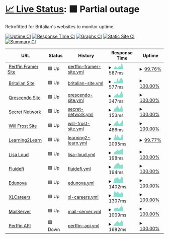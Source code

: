 # [📈 Live Status](https://frostist.github.io/WebsiteWatcher/): <!--live status--> **🟧 Partial outage**

Retrofitted for Britalian's websites to monitor uptime.

[![Uptime CI](https://github.com/Frostist/britalianuptime/workflows/Uptime%20CI/badge.svg)](https://github.com/Frostist/britalianuptime/actions?query=workflow%3A%22Uptime+CI%22)
[![Response Time CI](https://github.com/Frostist/britalianuptime/workflows/Response%20Time%20CI/badge.svg)](https://github.com/Frostist/britalianuptime/actions?query=workflow%3A%22Response+Time+CI%22)
[![Graphs CI](https://github.com/Frostist/britalianuptime/workflows/Graphs%20CI/badge.svg)](https://github.com/Frostist/britalianuptime/actions?query=workflow%3A%22Graphs+CI%22)
[![Static Site CI](https://github.com/Frostist/britalianuptime/workflows/Static%20Site%20CI/badge.svg)](https://github.com/Frostist/britalianuptime/actions?query=workflow%3A%22Static+Site+CI%22)
[![Summary CI](https://github.com/Frostist/britalianuptime/workflows/Summary%20CI/badge.svg)](https://github.com/Frostist/britalianuptime/actions?query=workflow%3A%22Summary+CI%22)

<!--start: status pages-->
<!-- This summary is generated by Upptime (https://github.com/upptime/upptime) -->
<!-- Do not edit this manually, your changes will be overwritten -->
<!-- prettier-ignore -->
| URL | Status | History | Response Time | Uptime |
| --- | ------ | ------- | ------------- | ------ |
| <img alt="" src="https://icons.duckduckgo.com/ip3/www.perffingroup.com.ico" height="13"> [Perffin Framer Site](https://www.perffingroup.com) | 🟩 Up | [perffin-framer-site.yml](https://github.com/Frostist/WebsiteWatcher/commits/HEAD/history/perffin-framer-site.yml) | <details><summary><img alt="Response time graph" src="./graphs/perffin-framer-site/response-time-week.png" height="20"> 587ms</summary><br><a href="https://Frostist.github.io/WebsiteWatcher/history/perffin-framer-site"><img alt="Response time 674" src="https://img.shields.io/endpoint?url=https%3A%2F%2Fraw.githubusercontent.com%2FFrostist%2FWebsiteWatcher%2FHEAD%2Fapi%2Fperffin-framer-site%2Fresponse-time.json"></a><br><a href="https://Frostist.github.io/WebsiteWatcher/history/perffin-framer-site"><img alt="24-hour response time 524" src="https://img.shields.io/endpoint?url=https%3A%2F%2Fraw.githubusercontent.com%2FFrostist%2FWebsiteWatcher%2FHEAD%2Fapi%2Fperffin-framer-site%2Fresponse-time-day.json"></a><br><a href="https://Frostist.github.io/WebsiteWatcher/history/perffin-framer-site"><img alt="7-day response time 587" src="https://img.shields.io/endpoint?url=https%3A%2F%2Fraw.githubusercontent.com%2FFrostist%2FWebsiteWatcher%2FHEAD%2Fapi%2Fperffin-framer-site%2Fresponse-time-week.json"></a><br><a href="https://Frostist.github.io/WebsiteWatcher/history/perffin-framer-site"><img alt="30-day response time 676" src="https://img.shields.io/endpoint?url=https%3A%2F%2Fraw.githubusercontent.com%2FFrostist%2FWebsiteWatcher%2FHEAD%2Fapi%2Fperffin-framer-site%2Fresponse-time-month.json"></a><br><a href="https://Frostist.github.io/WebsiteWatcher/history/perffin-framer-site"><img alt="1-year response time 674" src="https://img.shields.io/endpoint?url=https%3A%2F%2Fraw.githubusercontent.com%2FFrostist%2FWebsiteWatcher%2FHEAD%2Fapi%2Fperffin-framer-site%2Fresponse-time-year.json"></a></details> | <details><summary><a href="https://Frostist.github.io/WebsiteWatcher/history/perffin-framer-site">99.76%</a></summary><a href="https://Frostist.github.io/WebsiteWatcher/history/perffin-framer-site"><img alt="All-time uptime 99.93%" src="https://img.shields.io/endpoint?url=https%3A%2F%2Fraw.githubusercontent.com%2FFrostist%2FWebsiteWatcher%2FHEAD%2Fapi%2Fperffin-framer-site%2Fuptime.json"></a><br><a href="https://Frostist.github.io/WebsiteWatcher/history/perffin-framer-site"><img alt="24-hour uptime 100.00%" src="https://img.shields.io/endpoint?url=https%3A%2F%2Fraw.githubusercontent.com%2FFrostist%2FWebsiteWatcher%2FHEAD%2Fapi%2Fperffin-framer-site%2Fuptime-day.json"></a><br><a href="https://Frostist.github.io/WebsiteWatcher/history/perffin-framer-site"><img alt="7-day uptime 99.76%" src="https://img.shields.io/endpoint?url=https%3A%2F%2Fraw.githubusercontent.com%2FFrostist%2FWebsiteWatcher%2FHEAD%2Fapi%2Fperffin-framer-site%2Fuptime-week.json"></a><br><a href="https://Frostist.github.io/WebsiteWatcher/history/perffin-framer-site"><img alt="30-day uptime 99.90%" src="https://img.shields.io/endpoint?url=https%3A%2F%2Fraw.githubusercontent.com%2FFrostist%2FWebsiteWatcher%2FHEAD%2Fapi%2Fperffin-framer-site%2Fuptime-month.json"></a><br><a href="https://Frostist.github.io/WebsiteWatcher/history/perffin-framer-site"><img alt="1-year uptime 99.93%" src="https://img.shields.io/endpoint?url=https%3A%2F%2Fraw.githubusercontent.com%2FFrostist%2FWebsiteWatcher%2FHEAD%2Fapi%2Fperffin-framer-site%2Fuptime-year.json"></a></details>
| <img alt="" src="https://icons.duckduckgo.com/ip3/britalian.co.za.ico" height="13"> [Britalian Site](https://britalian.co.za) | 🟩 Up | [britalian-site.yml](https://github.com/Frostist/WebsiteWatcher/commits/HEAD/history/britalian-site.yml) | <details><summary><img alt="Response time graph" src="./graphs/britalian-site/response-time-week.png" height="20"> 577ms</summary><br><a href="https://Frostist.github.io/WebsiteWatcher/history/britalian-site"><img alt="Response time 820" src="https://img.shields.io/endpoint?url=https%3A%2F%2Fraw.githubusercontent.com%2FFrostist%2FWebsiteWatcher%2FHEAD%2Fapi%2Fbritalian-site%2Fresponse-time.json"></a><br><a href="https://Frostist.github.io/WebsiteWatcher/history/britalian-site"><img alt="24-hour response time 535" src="https://img.shields.io/endpoint?url=https%3A%2F%2Fraw.githubusercontent.com%2FFrostist%2FWebsiteWatcher%2FHEAD%2Fapi%2Fbritalian-site%2Fresponse-time-day.json"></a><br><a href="https://Frostist.github.io/WebsiteWatcher/history/britalian-site"><img alt="7-day response time 577" src="https://img.shields.io/endpoint?url=https%3A%2F%2Fraw.githubusercontent.com%2FFrostist%2FWebsiteWatcher%2FHEAD%2Fapi%2Fbritalian-site%2Fresponse-time-week.json"></a><br><a href="https://Frostist.github.io/WebsiteWatcher/history/britalian-site"><img alt="30-day response time 567" src="https://img.shields.io/endpoint?url=https%3A%2F%2Fraw.githubusercontent.com%2FFrostist%2FWebsiteWatcher%2FHEAD%2Fapi%2Fbritalian-site%2Fresponse-time-month.json"></a><br><a href="https://Frostist.github.io/WebsiteWatcher/history/britalian-site"><img alt="1-year response time 820" src="https://img.shields.io/endpoint?url=https%3A%2F%2Fraw.githubusercontent.com%2FFrostist%2FWebsiteWatcher%2FHEAD%2Fapi%2Fbritalian-site%2Fresponse-time-year.json"></a></details> | <details><summary><a href="https://Frostist.github.io/WebsiteWatcher/history/britalian-site">100.00%</a></summary><a href="https://Frostist.github.io/WebsiteWatcher/history/britalian-site"><img alt="All-time uptime 99.99%" src="https://img.shields.io/endpoint?url=https%3A%2F%2Fraw.githubusercontent.com%2FFrostist%2FWebsiteWatcher%2FHEAD%2Fapi%2Fbritalian-site%2Fuptime.json"></a><br><a href="https://Frostist.github.io/WebsiteWatcher/history/britalian-site"><img alt="24-hour uptime 100.00%" src="https://img.shields.io/endpoint?url=https%3A%2F%2Fraw.githubusercontent.com%2FFrostist%2FWebsiteWatcher%2FHEAD%2Fapi%2Fbritalian-site%2Fuptime-day.json"></a><br><a href="https://Frostist.github.io/WebsiteWatcher/history/britalian-site"><img alt="7-day uptime 100.00%" src="https://img.shields.io/endpoint?url=https%3A%2F%2Fraw.githubusercontent.com%2FFrostist%2FWebsiteWatcher%2FHEAD%2Fapi%2Fbritalian-site%2Fuptime-week.json"></a><br><a href="https://Frostist.github.io/WebsiteWatcher/history/britalian-site"><img alt="30-day uptime 100.00%" src="https://img.shields.io/endpoint?url=https%3A%2F%2Fraw.githubusercontent.com%2FFrostist%2FWebsiteWatcher%2FHEAD%2Fapi%2Fbritalian-site%2Fuptime-month.json"></a><br><a href="https://Frostist.github.io/WebsiteWatcher/history/britalian-site"><img alt="1-year uptime 99.99%" src="https://img.shields.io/endpoint?url=https%3A%2F%2Fraw.githubusercontent.com%2FFrostist%2FWebsiteWatcher%2FHEAD%2Fapi%2Fbritalian-site%2Fuptime-year.json"></a></details>
| <img alt="" src="https://icons.duckduckgo.com/ip3/qrescendo.co.ico" height="13"> [Qrescendo Site](https://qrescendo.co) | 🟩 Up | [qrescendo-site.yml](https://github.com/Frostist/WebsiteWatcher/commits/HEAD/history/qrescendo-site.yml) | <details><summary><img alt="Response time graph" src="./graphs/qrescendo-site/response-time-week.png" height="20"> 347ms</summary><br><a href="https://Frostist.github.io/WebsiteWatcher/history/qrescendo-site"><img alt="Response time 1326" src="https://img.shields.io/endpoint?url=https%3A%2F%2Fraw.githubusercontent.com%2FFrostist%2FWebsiteWatcher%2FHEAD%2Fapi%2Fqrescendo-site%2Fresponse-time.json"></a><br><a href="https://Frostist.github.io/WebsiteWatcher/history/qrescendo-site"><img alt="24-hour response time 288" src="https://img.shields.io/endpoint?url=https%3A%2F%2Fraw.githubusercontent.com%2FFrostist%2FWebsiteWatcher%2FHEAD%2Fapi%2Fqrescendo-site%2Fresponse-time-day.json"></a><br><a href="https://Frostist.github.io/WebsiteWatcher/history/qrescendo-site"><img alt="7-day response time 347" src="https://img.shields.io/endpoint?url=https%3A%2F%2Fraw.githubusercontent.com%2FFrostist%2FWebsiteWatcher%2FHEAD%2Fapi%2Fqrescendo-site%2Fresponse-time-week.json"></a><br><a href="https://Frostist.github.io/WebsiteWatcher/history/qrescendo-site"><img alt="30-day response time 351" src="https://img.shields.io/endpoint?url=https%3A%2F%2Fraw.githubusercontent.com%2FFrostist%2FWebsiteWatcher%2FHEAD%2Fapi%2Fqrescendo-site%2Fresponse-time-month.json"></a><br><a href="https://Frostist.github.io/WebsiteWatcher/history/qrescendo-site"><img alt="1-year response time 1326" src="https://img.shields.io/endpoint?url=https%3A%2F%2Fraw.githubusercontent.com%2FFrostist%2FWebsiteWatcher%2FHEAD%2Fapi%2Fqrescendo-site%2Fresponse-time-year.json"></a></details> | <details><summary><a href="https://Frostist.github.io/WebsiteWatcher/history/qrescendo-site">100.00%</a></summary><a href="https://Frostist.github.io/WebsiteWatcher/history/qrescendo-site"><img alt="All-time uptime 100.00%" src="https://img.shields.io/endpoint?url=https%3A%2F%2Fraw.githubusercontent.com%2FFrostist%2FWebsiteWatcher%2FHEAD%2Fapi%2Fqrescendo-site%2Fuptime.json"></a><br><a href="https://Frostist.github.io/WebsiteWatcher/history/qrescendo-site"><img alt="24-hour uptime 100.00%" src="https://img.shields.io/endpoint?url=https%3A%2F%2Fraw.githubusercontent.com%2FFrostist%2FWebsiteWatcher%2FHEAD%2Fapi%2Fqrescendo-site%2Fuptime-day.json"></a><br><a href="https://Frostist.github.io/WebsiteWatcher/history/qrescendo-site"><img alt="7-day uptime 100.00%" src="https://img.shields.io/endpoint?url=https%3A%2F%2Fraw.githubusercontent.com%2FFrostist%2FWebsiteWatcher%2FHEAD%2Fapi%2Fqrescendo-site%2Fuptime-week.json"></a><br><a href="https://Frostist.github.io/WebsiteWatcher/history/qrescendo-site"><img alt="30-day uptime 100.00%" src="https://img.shields.io/endpoint?url=https%3A%2F%2Fraw.githubusercontent.com%2FFrostist%2FWebsiteWatcher%2FHEAD%2Fapi%2Fqrescendo-site%2Fuptime-month.json"></a><br><a href="https://Frostist.github.io/WebsiteWatcher/history/qrescendo-site"><img alt="1-year uptime 100.00%" src="https://img.shields.io/endpoint?url=https%3A%2F%2Fraw.githubusercontent.com%2FFrostist%2FWebsiteWatcher%2FHEAD%2Fapi%2Fqrescendo-site%2Fuptime-year.json"></a></details>
| <img alt="" src="https://icons.duckduckgo.com/ip3/scrt.network.ico" height="13"> [Secret Network](https://scrt.network) | 🟩 Up | [secret-network.yml](https://github.com/Frostist/WebsiteWatcher/commits/HEAD/history/secret-network.yml) | <details><summary><img alt="Response time graph" src="./graphs/secret-network/response-time-week.png" height="20"> 153ms</summary><br><a href="https://Frostist.github.io/WebsiteWatcher/history/secret-network"><img alt="Response time 308" src="https://img.shields.io/endpoint?url=https%3A%2F%2Fraw.githubusercontent.com%2FFrostist%2FWebsiteWatcher%2FHEAD%2Fapi%2Fsecret-network%2Fresponse-time.json"></a><br><a href="https://Frostist.github.io/WebsiteWatcher/history/secret-network"><img alt="24-hour response time 83" src="https://img.shields.io/endpoint?url=https%3A%2F%2Fraw.githubusercontent.com%2FFrostist%2FWebsiteWatcher%2FHEAD%2Fapi%2Fsecret-network%2Fresponse-time-day.json"></a><br><a href="https://Frostist.github.io/WebsiteWatcher/history/secret-network"><img alt="7-day response time 153" src="https://img.shields.io/endpoint?url=https%3A%2F%2Fraw.githubusercontent.com%2FFrostist%2FWebsiteWatcher%2FHEAD%2Fapi%2Fsecret-network%2Fresponse-time-week.json"></a><br><a href="https://Frostist.github.io/WebsiteWatcher/history/secret-network"><img alt="30-day response time 156" src="https://img.shields.io/endpoint?url=https%3A%2F%2Fraw.githubusercontent.com%2FFrostist%2FWebsiteWatcher%2FHEAD%2Fapi%2Fsecret-network%2Fresponse-time-month.json"></a><br><a href="https://Frostist.github.io/WebsiteWatcher/history/secret-network"><img alt="1-year response time 308" src="https://img.shields.io/endpoint?url=https%3A%2F%2Fraw.githubusercontent.com%2FFrostist%2FWebsiteWatcher%2FHEAD%2Fapi%2Fsecret-network%2Fresponse-time-year.json"></a></details> | <details><summary><a href="https://Frostist.github.io/WebsiteWatcher/history/secret-network">100.00%</a></summary><a href="https://Frostist.github.io/WebsiteWatcher/history/secret-network"><img alt="All-time uptime 99.97%" src="https://img.shields.io/endpoint?url=https%3A%2F%2Fraw.githubusercontent.com%2FFrostist%2FWebsiteWatcher%2FHEAD%2Fapi%2Fsecret-network%2Fuptime.json"></a><br><a href="https://Frostist.github.io/WebsiteWatcher/history/secret-network"><img alt="24-hour uptime 100.00%" src="https://img.shields.io/endpoint?url=https%3A%2F%2Fraw.githubusercontent.com%2FFrostist%2FWebsiteWatcher%2FHEAD%2Fapi%2Fsecret-network%2Fuptime-day.json"></a><br><a href="https://Frostist.github.io/WebsiteWatcher/history/secret-network"><img alt="7-day uptime 100.00%" src="https://img.shields.io/endpoint?url=https%3A%2F%2Fraw.githubusercontent.com%2FFrostist%2FWebsiteWatcher%2FHEAD%2Fapi%2Fsecret-network%2Fuptime-week.json"></a><br><a href="https://Frostist.github.io/WebsiteWatcher/history/secret-network"><img alt="30-day uptime 100.00%" src="https://img.shields.io/endpoint?url=https%3A%2F%2Fraw.githubusercontent.com%2FFrostist%2FWebsiteWatcher%2FHEAD%2Fapi%2Fsecret-network%2Fuptime-month.json"></a><br><a href="https://Frostist.github.io/WebsiteWatcher/history/secret-network"><img alt="1-year uptime 99.97%" src="https://img.shields.io/endpoint?url=https%3A%2F%2Fraw.githubusercontent.com%2FFrostist%2FWebsiteWatcher%2FHEAD%2Fapi%2Fsecret-network%2Fuptime-year.json"></a></details>
| <img alt="" src="https://icons.duckduckgo.com/ip3/willfrost.co.za.ico" height="13"> [Will Frost Site](https://willfrost.co.za) | 🟩 Up | [will-frost-site.yml](https://github.com/Frostist/WebsiteWatcher/commits/HEAD/history/will-frost-site.yml) | <details><summary><img alt="Response time graph" src="./graphs/will-frost-site/response-time-week.png" height="20"> 486ms</summary><br><a href="https://Frostist.github.io/WebsiteWatcher/history/will-frost-site"><img alt="Response time 549" src="https://img.shields.io/endpoint?url=https%3A%2F%2Fraw.githubusercontent.com%2FFrostist%2FWebsiteWatcher%2FHEAD%2Fapi%2Fwill-frost-site%2Fresponse-time.json"></a><br><a href="https://Frostist.github.io/WebsiteWatcher/history/will-frost-site"><img alt="24-hour response time 752" src="https://img.shields.io/endpoint?url=https%3A%2F%2Fraw.githubusercontent.com%2FFrostist%2FWebsiteWatcher%2FHEAD%2Fapi%2Fwill-frost-site%2Fresponse-time-day.json"></a><br><a href="https://Frostist.github.io/WebsiteWatcher/history/will-frost-site"><img alt="7-day response time 486" src="https://img.shields.io/endpoint?url=https%3A%2F%2Fraw.githubusercontent.com%2FFrostist%2FWebsiteWatcher%2FHEAD%2Fapi%2Fwill-frost-site%2Fresponse-time-week.json"></a><br><a href="https://Frostist.github.io/WebsiteWatcher/history/will-frost-site"><img alt="30-day response time 592" src="https://img.shields.io/endpoint?url=https%3A%2F%2Fraw.githubusercontent.com%2FFrostist%2FWebsiteWatcher%2FHEAD%2Fapi%2Fwill-frost-site%2Fresponse-time-month.json"></a><br><a href="https://Frostist.github.io/WebsiteWatcher/history/will-frost-site"><img alt="1-year response time 549" src="https://img.shields.io/endpoint?url=https%3A%2F%2Fraw.githubusercontent.com%2FFrostist%2FWebsiteWatcher%2FHEAD%2Fapi%2Fwill-frost-site%2Fresponse-time-year.json"></a></details> | <details><summary><a href="https://Frostist.github.io/WebsiteWatcher/history/will-frost-site">100.00%</a></summary><a href="https://Frostist.github.io/WebsiteWatcher/history/will-frost-site"><img alt="All-time uptime 100.00%" src="https://img.shields.io/endpoint?url=https%3A%2F%2Fraw.githubusercontent.com%2FFrostist%2FWebsiteWatcher%2FHEAD%2Fapi%2Fwill-frost-site%2Fuptime.json"></a><br><a href="https://Frostist.github.io/WebsiteWatcher/history/will-frost-site"><img alt="24-hour uptime 100.00%" src="https://img.shields.io/endpoint?url=https%3A%2F%2Fraw.githubusercontent.com%2FFrostist%2FWebsiteWatcher%2FHEAD%2Fapi%2Fwill-frost-site%2Fuptime-day.json"></a><br><a href="https://Frostist.github.io/WebsiteWatcher/history/will-frost-site"><img alt="7-day uptime 100.00%" src="https://img.shields.io/endpoint?url=https%3A%2F%2Fraw.githubusercontent.com%2FFrostist%2FWebsiteWatcher%2FHEAD%2Fapi%2Fwill-frost-site%2Fuptime-week.json"></a><br><a href="https://Frostist.github.io/WebsiteWatcher/history/will-frost-site"><img alt="30-day uptime 100.00%" src="https://img.shields.io/endpoint?url=https%3A%2F%2Fraw.githubusercontent.com%2FFrostist%2FWebsiteWatcher%2FHEAD%2Fapi%2Fwill-frost-site%2Fuptime-month.json"></a><br><a href="https://Frostist.github.io/WebsiteWatcher/history/will-frost-site"><img alt="1-year uptime 100.00%" src="https://img.shields.io/endpoint?url=https%3A%2F%2Fraw.githubusercontent.com%2FFrostist%2FWebsiteWatcher%2FHEAD%2Fapi%2Fwill-frost-site%2Fuptime-year.json"></a></details>
| <img alt="" src="https://icons.duckduckgo.com/ip3/learning2learn.africa.ico" height="13"> [Learning2Learn](https://learning2learn.africa) | 🟩 Up | [learning2-learn.yml](https://github.com/Frostist/WebsiteWatcher/commits/HEAD/history/learning2-learn.yml) | <details><summary><img alt="Response time graph" src="./graphs/learning2-learn/response-time-week.png" height="20"> 2095ms</summary><br><a href="https://Frostist.github.io/WebsiteWatcher/history/learning2-learn"><img alt="Response time 1995" src="https://img.shields.io/endpoint?url=https%3A%2F%2Fraw.githubusercontent.com%2FFrostist%2FWebsiteWatcher%2FHEAD%2Fapi%2Flearning2-learn%2Fresponse-time.json"></a><br><a href="https://Frostist.github.io/WebsiteWatcher/history/learning2-learn"><img alt="24-hour response time 2838" src="https://img.shields.io/endpoint?url=https%3A%2F%2Fraw.githubusercontent.com%2FFrostist%2FWebsiteWatcher%2FHEAD%2Fapi%2Flearning2-learn%2Fresponse-time-day.json"></a><br><a href="https://Frostist.github.io/WebsiteWatcher/history/learning2-learn"><img alt="7-day response time 2095" src="https://img.shields.io/endpoint?url=https%3A%2F%2Fraw.githubusercontent.com%2FFrostist%2FWebsiteWatcher%2FHEAD%2Fapi%2Flearning2-learn%2Fresponse-time-week.json"></a><br><a href="https://Frostist.github.io/WebsiteWatcher/history/learning2-learn"><img alt="30-day response time 2448" src="https://img.shields.io/endpoint?url=https%3A%2F%2Fraw.githubusercontent.com%2FFrostist%2FWebsiteWatcher%2FHEAD%2Fapi%2Flearning2-learn%2Fresponse-time-month.json"></a><br><a href="https://Frostist.github.io/WebsiteWatcher/history/learning2-learn"><img alt="1-year response time 1995" src="https://img.shields.io/endpoint?url=https%3A%2F%2Fraw.githubusercontent.com%2FFrostist%2FWebsiteWatcher%2FHEAD%2Fapi%2Flearning2-learn%2Fresponse-time-year.json"></a></details> | <details><summary><a href="https://Frostist.github.io/WebsiteWatcher/history/learning2-learn">99.77%</a></summary><a href="https://Frostist.github.io/WebsiteWatcher/history/learning2-learn"><img alt="All-time uptime 99.79%" src="https://img.shields.io/endpoint?url=https%3A%2F%2Fraw.githubusercontent.com%2FFrostist%2FWebsiteWatcher%2FHEAD%2Fapi%2Flearning2-learn%2Fuptime.json"></a><br><a href="https://Frostist.github.io/WebsiteWatcher/history/learning2-learn"><img alt="24-hour uptime 100.00%" src="https://img.shields.io/endpoint?url=https%3A%2F%2Fraw.githubusercontent.com%2FFrostist%2FWebsiteWatcher%2FHEAD%2Fapi%2Flearning2-learn%2Fuptime-day.json"></a><br><a href="https://Frostist.github.io/WebsiteWatcher/history/learning2-learn"><img alt="7-day uptime 99.77%" src="https://img.shields.io/endpoint?url=https%3A%2F%2Fraw.githubusercontent.com%2FFrostist%2FWebsiteWatcher%2FHEAD%2Fapi%2Flearning2-learn%2Fuptime-week.json"></a><br><a href="https://Frostist.github.io/WebsiteWatcher/history/learning2-learn"><img alt="30-day uptime 99.42%" src="https://img.shields.io/endpoint?url=https%3A%2F%2Fraw.githubusercontent.com%2FFrostist%2FWebsiteWatcher%2FHEAD%2Fapi%2Flearning2-learn%2Fuptime-month.json"></a><br><a href="https://Frostist.github.io/WebsiteWatcher/history/learning2-learn"><img alt="1-year uptime 99.79%" src="https://img.shields.io/endpoint?url=https%3A%2F%2Fraw.githubusercontent.com%2FFrostist%2FWebsiteWatcher%2FHEAD%2Fapi%2Flearning2-learn%2Fuptime-year.json"></a></details>
| <img alt="" src="https://icons.duckduckgo.com/ip3/lisaloud.com.ico" height="13"> [Lisa Loud](https://lisaloud.com) | 🟩 Up | [lisa-loud.yml](https://github.com/Frostist/WebsiteWatcher/commits/HEAD/history/lisa-loud.yml) | <details><summary><img alt="Response time graph" src="./graphs/lisa-loud/response-time-week.png" height="20"> 198ms</summary><br><a href="https://Frostist.github.io/WebsiteWatcher/history/lisa-loud"><img alt="Response time 231" src="https://img.shields.io/endpoint?url=https%3A%2F%2Fraw.githubusercontent.com%2FFrostist%2FWebsiteWatcher%2FHEAD%2Fapi%2Flisa-loud%2Fresponse-time.json"></a><br><a href="https://Frostist.github.io/WebsiteWatcher/history/lisa-loud"><img alt="24-hour response time 287" src="https://img.shields.io/endpoint?url=https%3A%2F%2Fraw.githubusercontent.com%2FFrostist%2FWebsiteWatcher%2FHEAD%2Fapi%2Flisa-loud%2Fresponse-time-day.json"></a><br><a href="https://Frostist.github.io/WebsiteWatcher/history/lisa-loud"><img alt="7-day response time 198" src="https://img.shields.io/endpoint?url=https%3A%2F%2Fraw.githubusercontent.com%2FFrostist%2FWebsiteWatcher%2FHEAD%2Fapi%2Flisa-loud%2Fresponse-time-week.json"></a><br><a href="https://Frostist.github.io/WebsiteWatcher/history/lisa-loud"><img alt="30-day response time 191" src="https://img.shields.io/endpoint?url=https%3A%2F%2Fraw.githubusercontent.com%2FFrostist%2FWebsiteWatcher%2FHEAD%2Fapi%2Flisa-loud%2Fresponse-time-month.json"></a><br><a href="https://Frostist.github.io/WebsiteWatcher/history/lisa-loud"><img alt="1-year response time 231" src="https://img.shields.io/endpoint?url=https%3A%2F%2Fraw.githubusercontent.com%2FFrostist%2FWebsiteWatcher%2FHEAD%2Fapi%2Flisa-loud%2Fresponse-time-year.json"></a></details> | <details><summary><a href="https://Frostist.github.io/WebsiteWatcher/history/lisa-loud">100.00%</a></summary><a href="https://Frostist.github.io/WebsiteWatcher/history/lisa-loud"><img alt="All-time uptime 100.00%" src="https://img.shields.io/endpoint?url=https%3A%2F%2Fraw.githubusercontent.com%2FFrostist%2FWebsiteWatcher%2FHEAD%2Fapi%2Flisa-loud%2Fuptime.json"></a><br><a href="https://Frostist.github.io/WebsiteWatcher/history/lisa-loud"><img alt="24-hour uptime 100.00%" src="https://img.shields.io/endpoint?url=https%3A%2F%2Fraw.githubusercontent.com%2FFrostist%2FWebsiteWatcher%2FHEAD%2Fapi%2Flisa-loud%2Fuptime-day.json"></a><br><a href="https://Frostist.github.io/WebsiteWatcher/history/lisa-loud"><img alt="7-day uptime 100.00%" src="https://img.shields.io/endpoint?url=https%3A%2F%2Fraw.githubusercontent.com%2FFrostist%2FWebsiteWatcher%2FHEAD%2Fapi%2Flisa-loud%2Fuptime-week.json"></a><br><a href="https://Frostist.github.io/WebsiteWatcher/history/lisa-loud"><img alt="30-day uptime 100.00%" src="https://img.shields.io/endpoint?url=https%3A%2F%2Fraw.githubusercontent.com%2FFrostist%2FWebsiteWatcher%2FHEAD%2Fapi%2Flisa-loud%2Fuptime-month.json"></a><br><a href="https://Frostist.github.io/WebsiteWatcher/history/lisa-loud"><img alt="1-year uptime 100.00%" src="https://img.shields.io/endpoint?url=https%3A%2F%2Fraw.githubusercontent.com%2FFrostist%2FWebsiteWatcher%2FHEAD%2Fapi%2Flisa-loud%2Fuptime-year.json"></a></details>
| <img alt="" src="https://icons.duckduckgo.com/ip3/fluidefi.com.ico" height="13"> [Fluidefi](https://fluidefi.com) | 🟩 Up | [fluidefi.yml](https://github.com/Frostist/WebsiteWatcher/commits/HEAD/history/fluidefi.yml) | <details><summary><img alt="Response time graph" src="./graphs/fluidefi/response-time-week.png" height="20"> 194ms</summary><br><a href="https://Frostist.github.io/WebsiteWatcher/history/fluidefi"><img alt="Response time 203" src="https://img.shields.io/endpoint?url=https%3A%2F%2Fraw.githubusercontent.com%2FFrostist%2FWebsiteWatcher%2FHEAD%2Fapi%2Ffluidefi%2Fresponse-time.json"></a><br><a href="https://Frostist.github.io/WebsiteWatcher/history/fluidefi"><img alt="24-hour response time 190" src="https://img.shields.io/endpoint?url=https%3A%2F%2Fraw.githubusercontent.com%2FFrostist%2FWebsiteWatcher%2FHEAD%2Fapi%2Ffluidefi%2Fresponse-time-day.json"></a><br><a href="https://Frostist.github.io/WebsiteWatcher/history/fluidefi"><img alt="7-day response time 194" src="https://img.shields.io/endpoint?url=https%3A%2F%2Fraw.githubusercontent.com%2FFrostist%2FWebsiteWatcher%2FHEAD%2Fapi%2Ffluidefi%2Fresponse-time-week.json"></a><br><a href="https://Frostist.github.io/WebsiteWatcher/history/fluidefi"><img alt="30-day response time 195" src="https://img.shields.io/endpoint?url=https%3A%2F%2Fraw.githubusercontent.com%2FFrostist%2FWebsiteWatcher%2FHEAD%2Fapi%2Ffluidefi%2Fresponse-time-month.json"></a><br><a href="https://Frostist.github.io/WebsiteWatcher/history/fluidefi"><img alt="1-year response time 203" src="https://img.shields.io/endpoint?url=https%3A%2F%2Fraw.githubusercontent.com%2FFrostist%2FWebsiteWatcher%2FHEAD%2Fapi%2Ffluidefi%2Fresponse-time-year.json"></a></details> | <details><summary><a href="https://Frostist.github.io/WebsiteWatcher/history/fluidefi">100.00%</a></summary><a href="https://Frostist.github.io/WebsiteWatcher/history/fluidefi"><img alt="All-time uptime 100.00%" src="https://img.shields.io/endpoint?url=https%3A%2F%2Fraw.githubusercontent.com%2FFrostist%2FWebsiteWatcher%2FHEAD%2Fapi%2Ffluidefi%2Fuptime.json"></a><br><a href="https://Frostist.github.io/WebsiteWatcher/history/fluidefi"><img alt="24-hour uptime 100.00%" src="https://img.shields.io/endpoint?url=https%3A%2F%2Fraw.githubusercontent.com%2FFrostist%2FWebsiteWatcher%2FHEAD%2Fapi%2Ffluidefi%2Fuptime-day.json"></a><br><a href="https://Frostist.github.io/WebsiteWatcher/history/fluidefi"><img alt="7-day uptime 100.00%" src="https://img.shields.io/endpoint?url=https%3A%2F%2Fraw.githubusercontent.com%2FFrostist%2FWebsiteWatcher%2FHEAD%2Fapi%2Ffluidefi%2Fuptime-week.json"></a><br><a href="https://Frostist.github.io/WebsiteWatcher/history/fluidefi"><img alt="30-day uptime 100.00%" src="https://img.shields.io/endpoint?url=https%3A%2F%2Fraw.githubusercontent.com%2FFrostist%2FWebsiteWatcher%2FHEAD%2Fapi%2Ffluidefi%2Fuptime-month.json"></a><br><a href="https://Frostist.github.io/WebsiteWatcher/history/fluidefi"><img alt="1-year uptime 100.00%" src="https://img.shields.io/endpoint?url=https%3A%2F%2Fraw.githubusercontent.com%2FFrostist%2FWebsiteWatcher%2FHEAD%2Fapi%2Ffluidefi%2Fuptime-year.json"></a></details>
| <img alt="" src="https://icons.duckduckgo.com/ip3/lms.edunova.org.ico" height="13"> [Edunova](https://lms.edunova.org) | 🟩 Up | [edunova.yml](https://github.com/Frostist/WebsiteWatcher/commits/HEAD/history/edunova.yml) | <details><summary><img alt="Response time graph" src="./graphs/edunova/response-time-week.png" height="20"> 1402ms</summary><br><a href="https://Frostist.github.io/WebsiteWatcher/history/edunova"><img alt="Response time 1462" src="https://img.shields.io/endpoint?url=https%3A%2F%2Fraw.githubusercontent.com%2FFrostist%2FWebsiteWatcher%2FHEAD%2Fapi%2Fedunova%2Fresponse-time.json"></a><br><a href="https://Frostist.github.io/WebsiteWatcher/history/edunova"><img alt="24-hour response time 1512" src="https://img.shields.io/endpoint?url=https%3A%2F%2Fraw.githubusercontent.com%2FFrostist%2FWebsiteWatcher%2FHEAD%2Fapi%2Fedunova%2Fresponse-time-day.json"></a><br><a href="https://Frostist.github.io/WebsiteWatcher/history/edunova"><img alt="7-day response time 1402" src="https://img.shields.io/endpoint?url=https%3A%2F%2Fraw.githubusercontent.com%2FFrostist%2FWebsiteWatcher%2FHEAD%2Fapi%2Fedunova%2Fresponse-time-week.json"></a><br><a href="https://Frostist.github.io/WebsiteWatcher/history/edunova"><img alt="30-day response time 1456" src="https://img.shields.io/endpoint?url=https%3A%2F%2Fraw.githubusercontent.com%2FFrostist%2FWebsiteWatcher%2FHEAD%2Fapi%2Fedunova%2Fresponse-time-month.json"></a><br><a href="https://Frostist.github.io/WebsiteWatcher/history/edunova"><img alt="1-year response time 1462" src="https://img.shields.io/endpoint?url=https%3A%2F%2Fraw.githubusercontent.com%2FFrostist%2FWebsiteWatcher%2FHEAD%2Fapi%2Fedunova%2Fresponse-time-year.json"></a></details> | <details><summary><a href="https://Frostist.github.io/WebsiteWatcher/history/edunova">100.00%</a></summary><a href="https://Frostist.github.io/WebsiteWatcher/history/edunova"><img alt="All-time uptime 100.00%" src="https://img.shields.io/endpoint?url=https%3A%2F%2Fraw.githubusercontent.com%2FFrostist%2FWebsiteWatcher%2FHEAD%2Fapi%2Fedunova%2Fuptime.json"></a><br><a href="https://Frostist.github.io/WebsiteWatcher/history/edunova"><img alt="24-hour uptime 100.00%" src="https://img.shields.io/endpoint?url=https%3A%2F%2Fraw.githubusercontent.com%2FFrostist%2FWebsiteWatcher%2FHEAD%2Fapi%2Fedunova%2Fuptime-day.json"></a><br><a href="https://Frostist.github.io/WebsiteWatcher/history/edunova"><img alt="7-day uptime 100.00%" src="https://img.shields.io/endpoint?url=https%3A%2F%2Fraw.githubusercontent.com%2FFrostist%2FWebsiteWatcher%2FHEAD%2Fapi%2Fedunova%2Fuptime-week.json"></a><br><a href="https://Frostist.github.io/WebsiteWatcher/history/edunova"><img alt="30-day uptime 100.00%" src="https://img.shields.io/endpoint?url=https%3A%2F%2Fraw.githubusercontent.com%2FFrostist%2FWebsiteWatcher%2FHEAD%2Fapi%2Fedunova%2Fuptime-month.json"></a><br><a href="https://Frostist.github.io/WebsiteWatcher/history/edunova"><img alt="1-year uptime 100.00%" src="https://img.shields.io/endpoint?url=https%3A%2F%2Fraw.githubusercontent.com%2FFrostist%2FWebsiteWatcher%2FHEAD%2Fapi%2Fedunova%2Fuptime-year.json"></a></details>
| <img alt="" src="https://icons.duckduckgo.com/ip3/xlcareers.co.za.ico" height="13"> [XLCareers](https://xlcareers.co.za) | 🟩 Up | [xl-careers.yml](https://github.com/Frostist/WebsiteWatcher/commits/HEAD/history/xl-careers.yml) | <details><summary><img alt="Response time graph" src="./graphs/xl-careers/response-time-week.png" height="20"> 1307ms</summary><br><a href="https://Frostist.github.io/WebsiteWatcher/history/xl-careers"><img alt="Response time 1415" src="https://img.shields.io/endpoint?url=https%3A%2F%2Fraw.githubusercontent.com%2FFrostist%2FWebsiteWatcher%2FHEAD%2Fapi%2Fxl-careers%2Fresponse-time.json"></a><br><a href="https://Frostist.github.io/WebsiteWatcher/history/xl-careers"><img alt="24-hour response time 1098" src="https://img.shields.io/endpoint?url=https%3A%2F%2Fraw.githubusercontent.com%2FFrostist%2FWebsiteWatcher%2FHEAD%2Fapi%2Fxl-careers%2Fresponse-time-day.json"></a><br><a href="https://Frostist.github.io/WebsiteWatcher/history/xl-careers"><img alt="7-day response time 1307" src="https://img.shields.io/endpoint?url=https%3A%2F%2Fraw.githubusercontent.com%2FFrostist%2FWebsiteWatcher%2FHEAD%2Fapi%2Fxl-careers%2Fresponse-time-week.json"></a><br><a href="https://Frostist.github.io/WebsiteWatcher/history/xl-careers"><img alt="30-day response time 1430" src="https://img.shields.io/endpoint?url=https%3A%2F%2Fraw.githubusercontent.com%2FFrostist%2FWebsiteWatcher%2FHEAD%2Fapi%2Fxl-careers%2Fresponse-time-month.json"></a><br><a href="https://Frostist.github.io/WebsiteWatcher/history/xl-careers"><img alt="1-year response time 1415" src="https://img.shields.io/endpoint?url=https%3A%2F%2Fraw.githubusercontent.com%2FFrostist%2FWebsiteWatcher%2FHEAD%2Fapi%2Fxl-careers%2Fresponse-time-year.json"></a></details> | <details><summary><a href="https://Frostist.github.io/WebsiteWatcher/history/xl-careers">100.00%</a></summary><a href="https://Frostist.github.io/WebsiteWatcher/history/xl-careers"><img alt="All-time uptime 100.00%" src="https://img.shields.io/endpoint?url=https%3A%2F%2Fraw.githubusercontent.com%2FFrostist%2FWebsiteWatcher%2FHEAD%2Fapi%2Fxl-careers%2Fuptime.json"></a><br><a href="https://Frostist.github.io/WebsiteWatcher/history/xl-careers"><img alt="24-hour uptime 100.00%" src="https://img.shields.io/endpoint?url=https%3A%2F%2Fraw.githubusercontent.com%2FFrostist%2FWebsiteWatcher%2FHEAD%2Fapi%2Fxl-careers%2Fuptime-day.json"></a><br><a href="https://Frostist.github.io/WebsiteWatcher/history/xl-careers"><img alt="7-day uptime 100.00%" src="https://img.shields.io/endpoint?url=https%3A%2F%2Fraw.githubusercontent.com%2FFrostist%2FWebsiteWatcher%2FHEAD%2Fapi%2Fxl-careers%2Fuptime-week.json"></a><br><a href="https://Frostist.github.io/WebsiteWatcher/history/xl-careers"><img alt="30-day uptime 100.00%" src="https://img.shields.io/endpoint?url=https%3A%2F%2Fraw.githubusercontent.com%2FFrostist%2FWebsiteWatcher%2FHEAD%2Fapi%2Fxl-careers%2Fuptime-month.json"></a><br><a href="https://Frostist.github.io/WebsiteWatcher/history/xl-careers"><img alt="1-year uptime 100.00%" src="https://img.shields.io/endpoint?url=https%3A%2F%2Fraw.githubusercontent.com%2FFrostist%2FWebsiteWatcher%2FHEAD%2Fapi%2Fxl-careers%2Fuptime-year.json"></a></details>
| <img alt="" src="https://icons.duckduckgo.com/ip3/mailserver.qrescendo.co.ico" height="13"> [MailServer](https://mailserver.qrescendo.co) | 🟩 Up | [mail-server.yml](https://github.com/Frostist/WebsiteWatcher/commits/HEAD/history/mail-server.yml) | <details><summary><img alt="Response time graph" src="./graphs/mail-server/response-time-week.png" height="20"> 1009ms</summary><br><a href="https://Frostist.github.io/WebsiteWatcher/history/mail-server"><img alt="Response time 1069" src="https://img.shields.io/endpoint?url=https%3A%2F%2Fraw.githubusercontent.com%2FFrostist%2FWebsiteWatcher%2FHEAD%2Fapi%2Fmail-server%2Fresponse-time.json"></a><br><a href="https://Frostist.github.io/WebsiteWatcher/history/mail-server"><img alt="24-hour response time 897" src="https://img.shields.io/endpoint?url=https%3A%2F%2Fraw.githubusercontent.com%2FFrostist%2FWebsiteWatcher%2FHEAD%2Fapi%2Fmail-server%2Fresponse-time-day.json"></a><br><a href="https://Frostist.github.io/WebsiteWatcher/history/mail-server"><img alt="7-day response time 1009" src="https://img.shields.io/endpoint?url=https%3A%2F%2Fraw.githubusercontent.com%2FFrostist%2FWebsiteWatcher%2FHEAD%2Fapi%2Fmail-server%2Fresponse-time-week.json"></a><br><a href="https://Frostist.github.io/WebsiteWatcher/history/mail-server"><img alt="30-day response time 1044" src="https://img.shields.io/endpoint?url=https%3A%2F%2Fraw.githubusercontent.com%2FFrostist%2FWebsiteWatcher%2FHEAD%2Fapi%2Fmail-server%2Fresponse-time-month.json"></a><br><a href="https://Frostist.github.io/WebsiteWatcher/history/mail-server"><img alt="1-year response time 1069" src="https://img.shields.io/endpoint?url=https%3A%2F%2Fraw.githubusercontent.com%2FFrostist%2FWebsiteWatcher%2FHEAD%2Fapi%2Fmail-server%2Fresponse-time-year.json"></a></details> | <details><summary><a href="https://Frostist.github.io/WebsiteWatcher/history/mail-server">100.00%</a></summary><a href="https://Frostist.github.io/WebsiteWatcher/history/mail-server"><img alt="All-time uptime 100.00%" src="https://img.shields.io/endpoint?url=https%3A%2F%2Fraw.githubusercontent.com%2FFrostist%2FWebsiteWatcher%2FHEAD%2Fapi%2Fmail-server%2Fuptime.json"></a><br><a href="https://Frostist.github.io/WebsiteWatcher/history/mail-server"><img alt="24-hour uptime 100.00%" src="https://img.shields.io/endpoint?url=https%3A%2F%2Fraw.githubusercontent.com%2FFrostist%2FWebsiteWatcher%2FHEAD%2Fapi%2Fmail-server%2Fuptime-day.json"></a><br><a href="https://Frostist.github.io/WebsiteWatcher/history/mail-server"><img alt="7-day uptime 100.00%" src="https://img.shields.io/endpoint?url=https%3A%2F%2Fraw.githubusercontent.com%2FFrostist%2FWebsiteWatcher%2FHEAD%2Fapi%2Fmail-server%2Fuptime-week.json"></a><br><a href="https://Frostist.github.io/WebsiteWatcher/history/mail-server"><img alt="30-day uptime 100.00%" src="https://img.shields.io/endpoint?url=https%3A%2F%2Fraw.githubusercontent.com%2FFrostist%2FWebsiteWatcher%2FHEAD%2Fapi%2Fmail-server%2Fuptime-month.json"></a><br><a href="https://Frostist.github.io/WebsiteWatcher/history/mail-server"><img alt="1-year uptime 100.00%" src="https://img.shields.io/endpoint?url=https%3A%2F%2Fraw.githubusercontent.com%2FFrostist%2FWebsiteWatcher%2FHEAD%2Fapi%2Fmail-server%2Fuptime-year.json"></a></details>
| <img alt="" src="https://icons.duckduckgo.com/ip3/perffin-stock.britalian.workers.dev.ico" height="13"> [Perffin API](https://perffin-stock.britalian.workers.dev) | 🟥 Down | [perffin-api.yml](https://github.com/Frostist/WebsiteWatcher/commits/HEAD/history/perffin-api.yml) | <details><summary><img alt="Response time graph" src="./graphs/perffin-api/response-time-week.png" height="20"> 1682ms</summary><br><a href="https://Frostist.github.io/WebsiteWatcher/history/perffin-api"><img alt="Response time 1778" src="https://img.shields.io/endpoint?url=https%3A%2F%2Fraw.githubusercontent.com%2FFrostist%2FWebsiteWatcher%2FHEAD%2Fapi%2Fperffin-api%2Fresponse-time.json"></a><br><a href="https://Frostist.github.io/WebsiteWatcher/history/perffin-api"><img alt="24-hour response time 1635" src="https://img.shields.io/endpoint?url=https%3A%2F%2Fraw.githubusercontent.com%2FFrostist%2FWebsiteWatcher%2FHEAD%2Fapi%2Fperffin-api%2Fresponse-time-day.json"></a><br><a href="https://Frostist.github.io/WebsiteWatcher/history/perffin-api"><img alt="7-day response time 1682" src="https://img.shields.io/endpoint?url=https%3A%2F%2Fraw.githubusercontent.com%2FFrostist%2FWebsiteWatcher%2FHEAD%2Fapi%2Fperffin-api%2Fresponse-time-week.json"></a><br><a href="https://Frostist.github.io/WebsiteWatcher/history/perffin-api"><img alt="30-day response time 1731" src="https://img.shields.io/endpoint?url=https%3A%2F%2Fraw.githubusercontent.com%2FFrostist%2FWebsiteWatcher%2FHEAD%2Fapi%2Fperffin-api%2Fresponse-time-month.json"></a><br><a href="https://Frostist.github.io/WebsiteWatcher/history/perffin-api"><img alt="1-year response time 1778" src="https://img.shields.io/endpoint?url=https%3A%2F%2Fraw.githubusercontent.com%2FFrostist%2FWebsiteWatcher%2FHEAD%2Fapi%2Fperffin-api%2Fresponse-time-year.json"></a></details> | <details><summary><a href="https://Frostist.github.io/WebsiteWatcher/history/perffin-api">100.00%</a></summary><a href="https://Frostist.github.io/WebsiteWatcher/history/perffin-api"><img alt="All-time uptime 99.95%" src="https://img.shields.io/endpoint?url=https%3A%2F%2Fraw.githubusercontent.com%2FFrostist%2FWebsiteWatcher%2FHEAD%2Fapi%2Fperffin-api%2Fuptime.json"></a><br><a href="https://Frostist.github.io/WebsiteWatcher/history/perffin-api"><img alt="24-hour uptime 99.98%" src="https://img.shields.io/endpoint?url=https%3A%2F%2Fraw.githubusercontent.com%2FFrostist%2FWebsiteWatcher%2FHEAD%2Fapi%2Fperffin-api%2Fuptime-day.json"></a><br><a href="https://Frostist.github.io/WebsiteWatcher/history/perffin-api"><img alt="7-day uptime 100.00%" src="https://img.shields.io/endpoint?url=https%3A%2F%2Fraw.githubusercontent.com%2FFrostist%2FWebsiteWatcher%2FHEAD%2Fapi%2Fperffin-api%2Fuptime-week.json"></a><br><a href="https://Frostist.github.io/WebsiteWatcher/history/perffin-api"><img alt="30-day uptime 100.00%" src="https://img.shields.io/endpoint?url=https%3A%2F%2Fraw.githubusercontent.com%2FFrostist%2FWebsiteWatcher%2FHEAD%2Fapi%2Fperffin-api%2Fuptime-month.json"></a><br><a href="https://Frostist.github.io/WebsiteWatcher/history/perffin-api"><img alt="1-year uptime 99.95%" src="https://img.shields.io/endpoint?url=https%3A%2F%2Fraw.githubusercontent.com%2FFrostist%2FWebsiteWatcher%2FHEAD%2Fapi%2Fperffin-api%2Fuptime-year.json"></a></details>

<!--end: status pages-->
